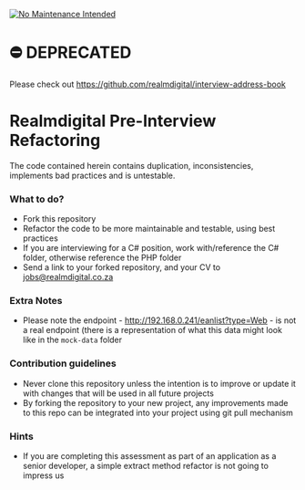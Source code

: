[![No Maintenance Intended](http://unmaintained.tech/badge.svg)](http://unmaintained.tech/)

# ⛔️ DEPRECATED # 
Please check out https://github.com/realmdigital/interview-address-book



# Realmdigital Pre-Interview Refactoring #

The code contained herein contains duplication, inconsistencies, implements bad practices and is untestable.

### What to do? ###

* Fork this repository
* Refactor the code to be more maintainable and testable, using best practices
* If you are interviewing for a C# position, work with/reference the C# folder, otherwise reference the PHP folder
* Send a link to your forked repository, and your CV to jobs@realmdigital.co.za

### Extra Notes ###

* Please note the endpoint - http://192.168.0.241/eanlist?type=Web - is not a real endpoint (there is a representation of what this data might look like in the `mock-data` folder

### Contribution guidelines ###

* Never clone this repository unless the intention is to improve or update it with changes that will be used in all future projects
* By forking the repository to your new project, any improvements made to this repo can be integrated into your project using git pull mechanism

### Hints ###

* If you are completing this assessment as part of an application as a senior developer, a simple extract method refactor is not going to impress us
